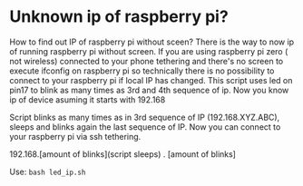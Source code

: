 # Unknown ip of raspberry pi?
How to find out IP of raspberry pi without sceen?
There is the way to now ip of running raspberry pi without screen.
If you are using raspberry pi zero ( not wireless) connected to your phone tethering and there's no screen to execute ifconfig on raspberry pi so technically there is no possibility to connect to your raspberry pi if local IP has changed. This script uses led on pin17 to blink as many times as 3rd and 4th sequence of ip. Now you know ip of device asuming it starts with 192.168

Script blinks as many times as in 3rd sequence of IP (192.168.XYZ.ABC), sleeps and blinks again the last sequence of IP. 
Now you can connect to your raspberry pi via ssh  tethering.


192.168.[amount of blinks](script sleeps) . [amount  of blinks]

Use: ```bash led_ip.sh```
